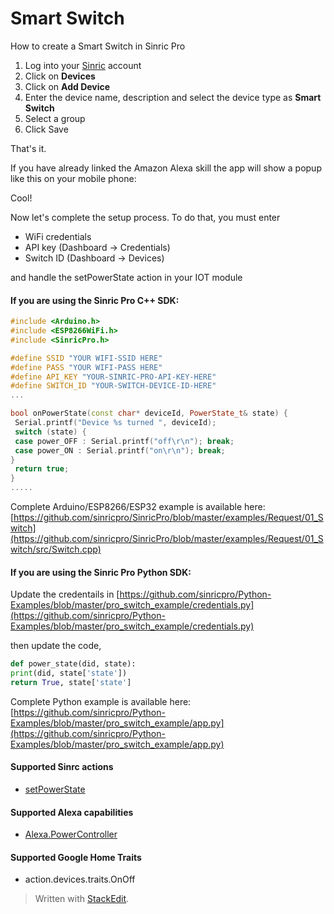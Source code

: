 
# Smart Switch

How to create a Smart Switch in Sinric Pro

1. Log into your  [Sinric](https://sinric.pro/)  account
2. Click on **Devices**
3. Click on **Add Device**
4. Enter the device name, description and select the device type as **Smart Switch**
5. Select a group 
6. Click Save

That's it. 

If you have already linked the Amazon Alexa skill the app will show a popup like this on your mobile phone:

Cool!

Now let's complete the setup process. To do that, you must enter 
- WiFi credentials
- API key (Dashboard -> Credentials)
- Switch ID (Dashboard -> Devices)

and handle the setPowerState action in your IOT module 

#### If you are using the Sinric Pro C++ SDK: 
```c++
#include <Arduino.h>
#include <ESP8266WiFi.h>
#include <SinricPro.h>

#define SSID "YOUR WIFI-SSID HERE"
#define PASS "YOUR WIFI-PASS HERE"
#define API_KEY "YOUR-SINRIC-PRO-API-KEY-HERE"
#define SWITCH_ID "YOUR-SWITCH-DEVICE-ID-HERE"
...

bool onPowerState(const char* deviceId, PowerState_t& state) {
 Serial.printf("Device %s turned ", deviceId);
 switch (state) {
 case power_OFF : Serial.printf("off\r\n"); break;
 case power_ON : Serial.printf("on\r\n"); break;
}
 return true;
}
.....
```
Complete Arduino/ESP8266/ESP32 example is available here:
[https://github.com/sinricpro/SinricPro/blob/master/examples/Request/01_Switch](https://github.com/sinricpro/SinricPro/blob/master/examples/Request/01_Switch/src/Switch.cpp)

#### If you are using the Sinric Pro Python SDK: 
Update the credentails in 
[https://github.com/sinricpro/Python-Examples/blob/master/pro_switch_example/credentials.py](https://github.com/sinricpro/Python-Examples/blob/master/pro_switch_example/credentials.py)

then update the code,

```python
def power_state(did, state):
print(did, state['state'])
return True, state['state']
```
Complete Python example is available here:
[https://github.com/sinricpro/Python-Examples/blob/master/pro_switch_example/app.py](https://github.com/sinricpro/Python-Examples/blob/master/pro_switch_example/app.py) 

#### Supported Sinrc actions
- [setPowerState](https://github.com/sinricpro/sample_messages/blob/master/01_PowerState/01_setPowerState/01_Request.json)

#### Supported Alexa capabilities
-  [Alexa.PowerController](https://developer.amazon.com/docs/device-apis/alexa-powercontroller.html)

####  Supported Google Home Traits
-  action.devices.traits.OnOff

> Written with [StackEdit](https://stackedit.io/).
<!--stackedit_data:
eyJoaXN0b3J5IjpbLTc2MTA5OTU5NywyMzAzODc5MjAsNzMwOT
k4MTE2XX0=
-->